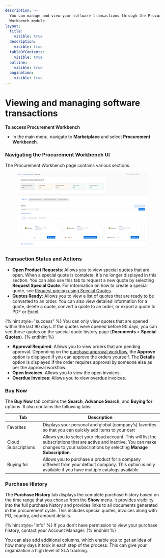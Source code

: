 ```yaml
---
description: >-
  You can manage and view your software transactions through the Procurement
  Workbench module.
layout:
  title:
    visible: true
  description:
    visible: true
  tableOfContents:
    visible: true
  outline:
    visible: true
  pagination:
    visible: true
---
```


# Viewing and managing software transactions

**To access Procurement Workbench**

* In the main menu, navigate to **Marketplace** and select **Procurement Workbench**.

### Navigating the Procurement Workbench UI

The Procurement Workbench page contains various sections.

<figure><img src="../.gitbook/assets/image.png" alt=""><figcaption></figcaption></figure>

### Transaction Status and Actions

* **Open Product Requests**: Allows you to view special quotes that are open. When a special quote is complete, it's no longer displayed in this section. You can also use this tab to request a new quote by selecting **Request Special Quote**. For information on how to create a special quote, see [Request pricing using Special Quotes](https://help.pyracloud.com/knowledge-base/requesting-pricing-for-non-catalog-products/).
* **Quotes Ready**: Allows you to view a list of quotes that are ready to be converted to an order. You can also view detailed information for a quote, delete a quote, convert a quote to an order, or export a quote to PDF or Excel.

{% hint style="success" %}
You can only view quotes that are opened within the last 90 days. If the quotes were opened before 90 days, you can see those quotes on the special quote history page (**Documents** > **Special Quotes**).
{% endhint %}

* **Approval Required**: Allows you to view orders that are pending approval. Depending on the [purchase approval workflow](https://help.pyracloud.com/knowledge-base/setting-up-purchase-approval-workflows/), the **Approve** option is displayed if you can approve the orders yourself. The **Details** option is displayed if the order requires approval by someone else as per the approval workflow.
* **Open Invoices**: Allows you to view the open invoices.
* **Overdue Invoices**: Allows you to view overdue invoices.

### Buy Now

The **Buy Now** tab contains the **Search**, **Advance Search**, and **Buying for** options. It also contains the following tabs:

| Tab                 | Description                                                                                                                                                                              |
| ------------------- | ---------------------------------------------------------------------------------------------------------------------------------------------------------------------------------------- |
| Favorites           | Displays your personal and global (company’s) favorites so that you can quickly add items to your cart                                                                                   |
| Cloud Subscriptions | Allows you to select your cloud account. This will list the subscriptions that are active and inactive. You can make changes to your subscriptions by selecting **Manage Subscription**. |
| Buying for          | Allows you to purchase a product for a company different from your default company. This option is only available if you have multiple catalogs available                                |

### Purchase History

The **Purchase History** tab displays the complete purchase history based on the time range that you choose from the **Show** menu. It provides visibility into the full purchase history and provides links to all documents generated in the procurement cycle. This includes special quotes, invoices along with PO, country, and amount details.&#x20;

{% hint style="info" %}
If you don't have permission to view your purchase history, contact your Account Manager.
{% endhint %}

You can also add additional columns, which enable you to get an idea of how many days it took in each step of the process. This can give your organization a high level of SLA tracking.
